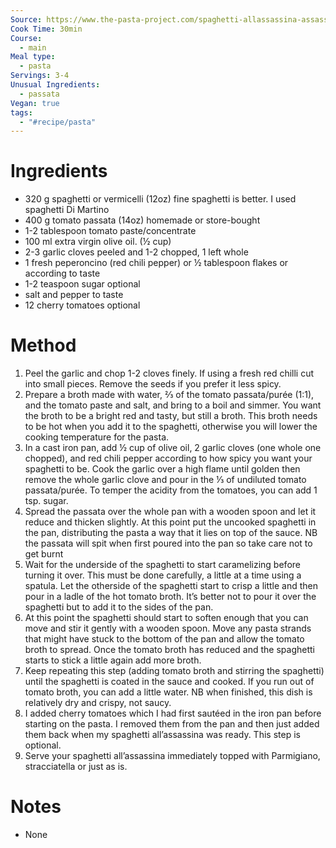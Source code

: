 ```yaml
---
Source: https://www.the-pasta-project.com/spaghetti-allassassina-assassins-spaghetti/
Cook Time: 30min
Course:
  - main
Meal type:
  - pasta
Servings: 3-4
Unusual Ingredients:
  - passata
Vegan: true
tags:
  - "#recipe/pasta"
---
```

# Ingredients

- 320 g spaghetti or vermicelli (12oz) fine spaghetti is better. I used spaghetti Di Martino
- 400 g tomato passata (14oz) homemade or store-bought
- 1-2 tablespoon tomato paste/concentrate
- 100 ml extra virgin olive oil. (½ cup)
- 2-3 garlic cloves peeled and 1-2 chopped, 1 left whole
- 1 fresh peperoncino (red chili pepper) or ½ tablespoon flakes or according to taste
- 1-2 teaspoon sugar optional
- salt and pepper to taste
- 12 cherry tomatoes optional

# Method

1. Peel the garlic and chop 1-2 cloves finely. If using a fresh red chilli cut into small pieces. Remove the seeds if you prefer it less spicy.
2. Prepare a broth made with water, ⅔ of the tomato passata/purée (1:1), and the tomato paste and salt, and bring to a boil and simmer. You want the broth to be a bright red and tasty, but still a broth. This broth needs to be hot when you add it to the spaghetti, otherwise you will lower the cooking temperature for the pasta.
3. In a cast iron pan, add ½ cup of olive oil, 2 garlic cloves (one whole one chopped), and red chili pepper according to how spicy you want your spaghetti to be. Cook the garlic over a high flame until golden then remove the whole garlic clove and pour in the ⅓ of undiluted tomato passata/purée. To temper the acidity from the tomatoes, you can add 1 tsp. sugar. 
4. Spread the passata over the whole pan with a wooden spoon and let it reduce and thicken slightly. At this point put the uncooked spaghetti in the pan, distributing the pasta a way that it lies on top of the sauce. NB the passata will spit when first poured into the pan so take care not to get burnt
5. Wait for the underside of the spaghetti to start caramelizing before turning it over. This must be done carefully, a little at a time using a spatula. Let the otherside of the spaghetti start to crisp a little and then pour in a ladle of the hot tomato broth. It’s better not to pour it over the spaghetti but to add it to the sides of the pan.
6. At this point the spaghetti should start to soften enough that you can move and stir it gently with a wooden spoon. Move any pasta strands that might have stuck to the bottom of the pan and allow the tomato broth to spread. Once the tomato broth has reduced and the spaghetti starts to stick a little again add more broth.
7. Keep repeating this step (adding tomato broth and stirring the spaghetti) until the spaghetti is coated in the sauce and cooked. If you run out of tomato broth, you can add a little water. NB when finished, this dish is relatively dry and crispy, not saucy.
8. I added cherry tomatoes which I had first sautéed in the iron pan before starting on the pasta. I removed them from the pan and then just added them back when my spaghetti all’assassina was ready. This step is optional.
9. Serve your spaghetti all’assassina immediately topped with Parmigiano, stracciatella or just as is.

# Notes

- None